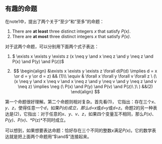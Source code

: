 ## 有趣的命题

在note1中，提出了两个关于“至少”和“至多”的命题：

1. There are **at least** three distinct integers *x* that satisfy *P(x)*.
2. There are **at most** three distinct integers *x* that satisfy *P(x)*.

对于这两个命题，可以分别用下面两个式子表达：

1. $ \exists x \exists y \exists z (x \neq y \and x \neq z \and y \neq z \and P(x) \and P(y) \and P(z))$

2. $$
   \begin{align}
   &\exists x \exists y \exists z \forall d(P(d) \implies d = x \or d = y \or d = z) && (1)\\
   \equiv & \forall x \forall y \forall v \forall z \  (\ (x \neq y \and x \neq v \and  x \neq z \and y \neq v \and y \neq z \and v \neq z) \implies \neg (\ P(x) \and P(y) \and P(v) \and P(z)\ )\ ) &&(2)
   \end{align}
   $$



第一个命题很好理解。第二个命题则相对复杂。首先看(1)， 它指出：存在三个*x*、*y*、*z*，使得任意一个*d*，如果*P(d)*成立，那么*d=x*或*d=y*或*d=z*。命题2的另一种表达是(2)，它指出：对于任意的*x*、*y*、*v*、*z*，如果四个变量互不相同，那么*P(x)*、*P(y)*、*P(v)*、*P(z)*不同时成立。

可以想到，如果想要表达命题：恰好存在三个不同的整数*x*满足*P(x)*。它的数学表达就是把上面两个命题用“$\and$”连接起来。